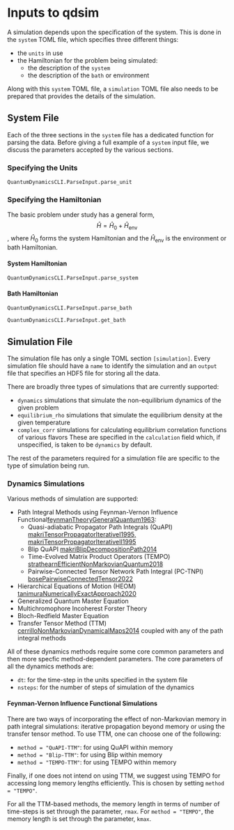 # Inputs to qdsim

A simulation depends upon the specification of the system. This is done in the `system` TOML file, which specifies three different things:
- the `units` in use
- the Hamiltonian for the problem being simulated:
    - the description of the `system`
    - the description of the `bath` or environment

Along with this `system` TOML file, a `simulation` TOML file also needs to be prepared that provides the details of the simulation.

## System File
Each of the three sections in the `system` file has a dedicated function for parsing the data. Before giving a full example of a `system` input file, we discuss the parameters accepted by the various sections.

### Specifying the Units
```@docs
QuantumDynamicsCLI.ParseInput.parse_unit
```

### Specifying the Hamiltonian
The basic problem under study has a general form, $$\hat{H} = \hat{H}_0 + \hat{H}_\text{env}$$, where $\hat{H}_0$ forms the system Hamiltonian and the $\hat{H}_\text{env}$ is the environment or bath Hamiltonian.

#### System Hamiltonian
```@docs
QuantumDynamicsCLI.ParseInput.parse_system
```

#### Bath Hamiltonian
```@docs
QuantumDynamicsCLI.ParseInput.parse_bath
```

```@docs
QuantumDynamicsCLI.ParseInput.get_bath
```

## Simulation File
The simulation file has only a single TOML section `[simulation]`. Every simulation file should have a `name` to identify the simulation and an `output` file that specifies an HDF5 file for storing all the data.

There are broadly three types of simulations that are currently supported:
- `dynamics` simulations that simulate the non-equilibrium dynamics of the given problem
- `equilibrium_rho` simulations that simulate the equilibrium density at the given temperature
- `complex_corr` simulations for calculating equilibrium correlation functions of various flavors
These are specified in the `calculation` field which, if unspecified, is taken to be `dynamics` by default.

The rest of the parameters required for a simulation file are specific to the type of simulation being run.

### Dynamics Simulations
Various methods of simulation are supported:
- Path Integral Methods using Feynman-Vernon Influence Functional[feynmanTheoryGeneralQuantum1963](@cite):
    - Quasi-adiabatic Propagator Path Integrals (QuAPI) [makriTensorPropagatorIterativeI1995, makriTensorPropagatorIterativeII1995](@cite)
    - Blip QuAPI [makriBlipDecompositionPath2014](@cite)
    - Time-Evolved Matrix Product Operators (TEMPO) [strathearnEfficientNonMarkovianQuantum2018](@cite)
    - Pairwise-Connected Tensor Network Path Integral (PC-TNPI) [bosePairwiseConnectedTensor2022](@cite)
- Hierarchical Equations of Motion (HEOM) [tanimuraNumericallyExactApproach2020](@cite)
- Generalized Quantum Master Equation
- Multichromophore Incoherest Forster Theory
- Bloch-Redfield Master Equation
- Transfer Tensor Method (TTM) [cerrilloNonMarkovianDynamicalMaps2014](@cite) coupled with any of the path integral methods

All of these dynamics methods require some core common parameters and then more specfic method-dependent parameters. The core parameters of all the dynamics methods are:
- `dt`: for the time-step in the units specified in the system file
- `nsteps`: for the number of steps of simulation of the dynamics

#### Feynman-Vernon Influence Functional Simulations
There are two ways of incorporating the effect of non-Markovian memory in path integral simulations: iterative propagation beyond memory or using the transfer tensor method. To use TTM, one can choose one of the following:
- `method = "QuAPI-TTM"`: for using QuAPI within memory
- `method = "Blip-TTM"`: for using Blip within memory
- `method = "TEMPO-TTM"`: for using TEMPO within memory

Finally, if one does not intend on using TTM, we suggest using TEMPO for accessing long memory lengths efficiently. This is chosen by setting `method = "TEMPO"`.

For all the TTM-based methods, the memory length in terms of number of time-steps is set through the parameter, `rmax`. For `method = "TEMPO"`, the memory length is set through the parameter, `kmax`.
